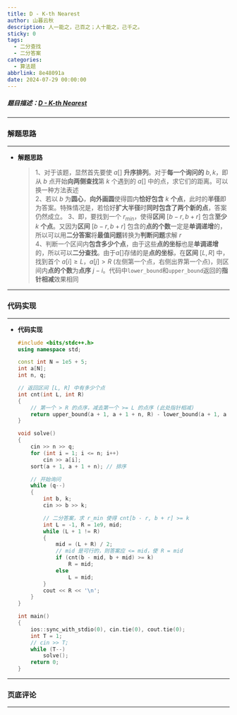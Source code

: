 ```yaml
---
title: D - K-th Nearest
author: 山暮云秋
description: 人一能之，己百之；人十能之，己千之。
sticky: 0
tags:
  - 二分查找
  - 二分答案
categories:
  - 算法题
abbrlink: 8e48091a
date: 2024-07-29 00:00:00
---
```


##### 题目描述：[D - K-th Nearest](https://atcoder.jp/contests/abc364/tasks/abc364_d)

---

### **解题思路**

---

- **解题思路**

  > 1、对于该题，显然首先要使 $a[]$ **升序排列**。对于**每一个询问的** $b, k$，即从 $b$ 点开始**向两侧查找**第 $k$ 个遇到的 $a[]$ 中的点，求它们的距离。可以换一种方法表述  
  > 2、若以 $b$ 为**圆心**，**向外画圆**使得圆内**恰好包含** $k$ **个点**，此时的**半径**即为答案。特殊情况是，若恰好**扩大半径**时**同时包含了两个新的点**，答案仍然成立。
  > 3、即，要找到一个 $r_{min}$，使得**区间** $[b - r, b + r]$ 包含**至少** $k$ **个点**。又因为**区间** $[b - r, b + r]$ 包含的**点的个数**一定是**单调递增**的，所以可以用**二分答案**将**最值问题**转换为**判断问题**求解 $r$  
  > 4、判断一个区间内**包含多少个点**，由于这些**点的坐标**也是**单调递增**的，所以可以**二分查找**。由于$a[]$存储的是**点的坐标**，在**区间** $[L, R]$ 中，找到首个 $a[i] \geq L$，$a[j] \gt R$ (左侧第一个点，右侧出界第一个点)，则区间内**点的个数**为**点序** $j - i$。代码中`lower_bound`和`upper_bound`返回的**指针相减**效果相同

---

### **代码实现**

---

- **代码实现**

  ```cpp
  #include <bits/stdc++.h>
  using namespace std;

  const int N = 1e5 + 5;
  int a[N];
  int n, q;

  // 返回区间 [L, R] 中有多少个点
  int cnt(int L, int R)
  {
      // 第一个 > R 的点序，减去第一个 >= L 的点序 (此处指针相减)
      return upper_bound(a + 1, a + 1 + n, R) - lower_bound(a + 1, a + 1 + n, L);
  }

  void solve()
  {
      cin >> n >> q;
      for (int i = 1; i <= n; i++)
          cin >> a[i];
      sort(a + 1, a + 1 + n); // 排序

      // 开始询问
      while (q--)
      {
          int b, k;
          cin >> b >> k;

          // 二分答案，求 r_min 使得 cnt[b - r, b + r] >= k
          int L = -1, R = 1e9, mid;
          while (L + 1 != R)
          {
              mid = (L + R) / 2;
              // mid 是可行的，则答案应 <= mid，使 R = mid
              if (cnt(b - mid, b + mid) >= k)
                  R = mid;
              else
                  L = mid;
          }
          cout << R << '\n';
      }
  }

  int main()
  {
      ios::sync_with_stdio(0), cin.tie(0), cout.tie(0);
      int T = 1;
      // cin >> T;
      while (T--)
          solve();
      return 0;
  }
  ```

---

### **页底评论**

---
